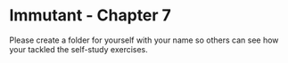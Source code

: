 # Immutant - Chapter 7
Please create a folder for yourself with your name so others can see how your tackled the self-study exercises.
